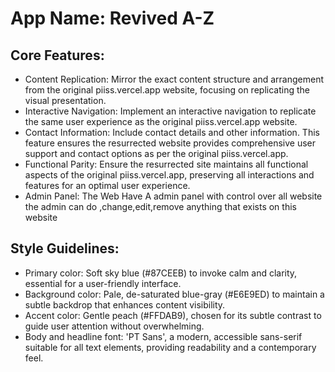 # **App Name**: Revived A-Z

## Core Features:

- Content Replication: Mirror the exact content structure and arrangement from the original piiss.vercel.app website, focusing on replicating the visual presentation.
- Interactive Navigation: Implement an interactive navigation to replicate the same user experience as the original piiss.vercel.app website.
- Contact Information: Include contact details and other information. This feature ensures the resurrected website provides comprehensive user support and contact options as per the original piiss.vercel.app.
- Functional Parity: Ensure the resurrected site maintains all functional aspects of the original piiss.vercel.app, preserving all interactions and features for an optimal user experience.
- Admin Panel: The Web Have A admin panel with control over all website the admin can do ,change,edit,remove anything that exists on this website

## Style Guidelines:

- Primary color: Soft sky blue (#87CEEB) to invoke calm and clarity, essential for a user-friendly interface.
- Background color: Pale, de-saturated blue-gray (#E6E9ED) to maintain a subtle backdrop that enhances content visibility.
- Accent color: Gentle peach (#FFDAB9), chosen for its subtle contrast to guide user attention without overwhelming.
- Body and headline font: 'PT Sans', a modern, accessible sans-serif suitable for all text elements, providing readability and a contemporary feel.